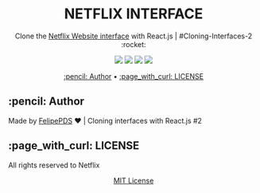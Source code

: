 # <h1 align="center">NETFLIX INTERFACE</h1>

<p align="center">Clone the <a href="">Netflix Website interface</a> with React.js | #Cloning-Interfaces-2 :rocket:</p>

<p align="center">
    <a href="https://github.com/FelipePDS/netflix-interface/blob/main/LICENSE"><img src="https://img.shields.io/github/license/FelipePDS/netflix-interface?style=for-the-badge&color=E50914"></a> 
    <img src="https://img.shields.io/github/repo-size/FelipePDS/netflix-interface?style=for-the-badge&color=E50914"/>
    <img src="https://img.shields.io/static/v1?label=npm&message=v6.14.4&color=E50914&style=for-the-badge&logo=npm&logoColor=white"> 
    <img src="https://img.shields.io/static/v1?label=yarn&message=v1.22.5&color=E50914&style=for-the-badge&logo=yarn&logoColor=white">
</p>

<p align="center">
  <a href="#author">:pencil: Author</a> &bull; 
  <a href="#license">:page_with_curl: LICENSE</a>
</p>

<h2 id="author">:pencil: Author</h2>

Made by [FelipePDS](https://felipepds.github.io) :heart: | Cloning interfaces with React.js #2

<h2 id="license">:page_with_curl: LICENSE</h2>

All rights reserved to Netflix

<p align="center"><a href="https://github.com/FelipePDS/netflix-interface/blob/main/LICENSE">MIT License</a></p>
